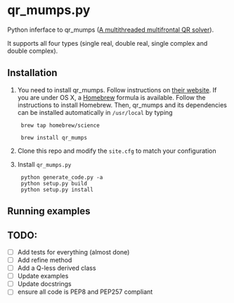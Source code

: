 # qr_mumps.py
Python inferface to qr_mumps ([A multithreaded multifrontal QR solver](http://buttari.perso.enseeiht.fr/qr_mumps/)).

It supports all four types (single real, double real, single complex and double complex).


## Installation
    
1. You need to install qr_mumps. Follow instructions on [their website](http://buttari.perso.enseeiht.fr/qr_mumps/).
       If you are under OS X, a [Homebrew](http://brew.sh) formula is available. Follow the instructions to install Homebrew.
       Then, qr_mumps and its dependencies can be installed automatically in `/usr/local` by typing

    	brew tap homebrew/science

    	brew install qr_mumps

2. Clone this repo and modify the `site.cfg` to match your configuration
    
3. Install `qr_mumps.py`

    	python generate_code.py -a
    	python setup.py build
    	python setup.py install

## Running examples

## TODO:

  - [ ] Add tests for everything (almost done)
  - [ ] Add refine method
  - [ ] Add a Q-less derived class
  - [ ] Update examples
  - [ ] Update docstrings
  - [ ] ensure all code is PEP8 and PEP257 compliant
